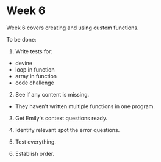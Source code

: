 # Week 6

Week 6 covers creating and using custom functions.


To be done:

1. Write tests for:
 - devine
 - loop in function
 - array in function
 - code challenge

2. See if any content is missing.
 - They haven't written multiple functions in one program.

3. Get Emily's context questions ready.

4. Identify relevant spot the error questions.

5. Test everything.

6. Establish order.
